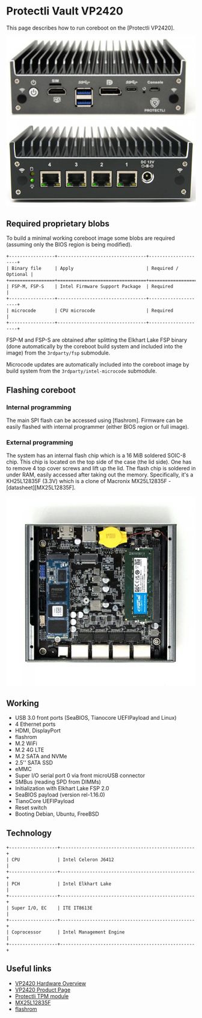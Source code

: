 # Protectli Vault VP2420

This page describes how to run coreboot on the [Protectli VP2420].

![](VP2420_back.jpg)
![](VP2420_front.jpg)

## Required proprietary blobs

To build a minimal working coreboot image some blobs are required (assuming
only the BIOS region is being modified).

```eval_rst
+-----------------+---------------------------------+---------------------+
| Binary file     | Apply                           | Required / Optional |
+=================+=================================+=====================+
| FSP-M, FSP-S    | Intel Firmware Support Package  | Required            |
+-----------------+---------------------------------+---------------------+
| microcode       | CPU microcode                   | Required            |
+-----------------+---------------------------------+---------------------+
```

FSP-M and FSP-S are obtained after splitting the Elkhart Lake FSP binary (done
automatically by the coreboot build system and included into the image) from
the `3rdparty/fsp` submodule.

Microcode updates are automatically included into the coreboot image by build
system from the `3rdparty/intel-microcode` submodule.

## Flashing coreboot

### Internal programming

The main SPI flash can be accessed using [flashrom]. Firmware can be easily
flashed with internal programmer (either BIOS region or full image).

### External programming

The system has an internal flash chip which is a 16 MiB soldered SOIC-8 chip.
This chip is located on the top side of the case (the lid side). One has to
remove 4 top cover screws and lift up the lid. The flash chip is soldered in
under RAM, easily accessed after taking out the memory. Specifically, it's a
KH25L12835F (3.3V) which is a clone of Macronix
MX25L12835F - [datasheet][MX25L12835F].

![](VP2420_internal.jpg)

## Working

- USB 3.0 front ports (SeaBIOS, Tianocore UEFIPayload and Linux)
- 4 Ethernet ports
- HDMI, DisplayPort
- flashrom
- M.2 WiFi
- M.2 4G LTE
- M.2 SATA and NVMe
- 2.5'' SATA SSD
- eMMC
- Super I/O serial port 0 via front microUSB connector
- SMBus (reading SPD from DIMMs)
- Initialization with Elkhart Lake FSP 2.0
- SeaBIOS payload (version rel-1.16.0)
- TianoCore UEFIPayload
- Reset switch
- Booting Debian, Ubuntu, FreeBSD

## Technology

```eval_rst
+------------------+--------------------------------------------------+
| CPU              | Intel Celeron J6412                              |
+------------------+--------------------------------------------------+
| PCH              | Intel Elkhart Lake                               |
+------------------+--------------------------------------------------+
| Super I/O, EC    | ITE IT8613E                                      |
+------------------+--------------------------------------------------+
| Coprocessor      | Intel Management Engine                          |
+------------------+--------------------------------------------------+
```

## Useful links

- [VP2420 Hardware Overview](https://protectli.com/kb/vp2400-series-hardware-overview/)
- [VP2420 Product Page](https://protectli.com/product/vp2420/)
- [Protectli TPM module](https://protectli.com/product/tpm-module/)
- [MX25L12835F](https://www.mxic.com.tw/Lists/Datasheet/Attachments/8653/MX25L12835F,%203V,%20128Mb,%20v1.6.pdf)
- [flashrom](https://flashrom.org/Flashrom)
